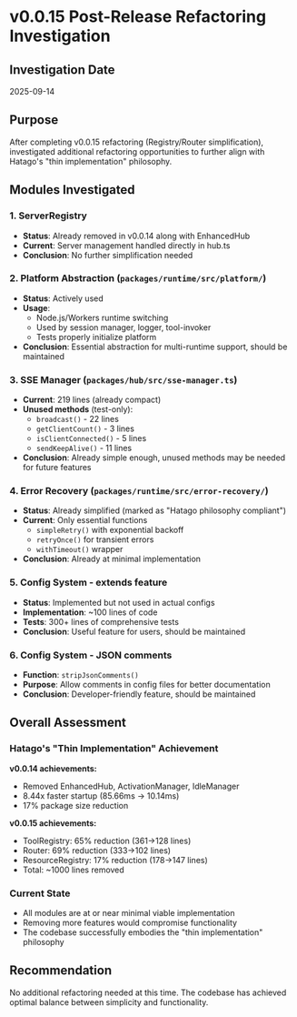 # v0.0.15 Post-Release Refactoring Investigation

## Investigation Date

2025-09-14

## Purpose

After completing v0.0.15 refactoring (Registry/Router simplification), investigated additional refactoring opportunities to further align with Hatago's "thin implementation" philosophy.

## Modules Investigated

### 1. ServerRegistry

- **Status**: Already removed in v0.0.14 along with EnhancedHub
- **Current**: Server management handled directly in hub.ts
- **Conclusion**: No further simplification needed

### 2. Platform Abstraction (`packages/runtime/src/platform/`)

- **Status**: Actively used
- **Usage**:
  - Node.js/Workers runtime switching
  - Used by session manager, logger, tool-invoker
  - Tests properly initialize platform
- **Conclusion**: Essential abstraction for multi-runtime support, should be maintained

### 3. SSE Manager (`packages/hub/src/sse-manager.ts`)

- **Current**: 219 lines (already compact)
- **Unused methods** (test-only):
  - `broadcast()` - 22 lines
  - `getClientCount()` - 3 lines
  - `isClientConnected()` - 5 lines
  - `sendKeepAlive()` - 11 lines
- **Conclusion**: Already simple enough, unused methods may be needed for future features

### 4. Error Recovery (`packages/runtime/src/error-recovery/`)

- **Status**: Already simplified (marked as "Hatago philosophy compliant")
- **Current**: Only essential functions
  - `simpleRetry()` with exponential backoff
  - `retryOnce()` for transient errors
  - `withTimeout()` wrapper
- **Conclusion**: Already at minimal implementation

### 5. Config System - extends feature

- **Status**: Implemented but not used in actual configs
- **Implementation**: ~100 lines of code
- **Tests**: 300+ lines of comprehensive tests
- **Conclusion**: Useful feature for users, should be maintained

### 6. Config System - JSON comments

- **Function**: `stripJsonComments()`
- **Purpose**: Allow comments in config files for better documentation
- **Conclusion**: Developer-friendly feature, should be maintained

## Overall Assessment

### Hatago's "Thin Implementation" Achievement

**v0.0.14 achievements:**

- Removed EnhancedHub, ActivationManager, IdleManager
- 8.44x faster startup (85.66ms → 10.14ms)
- 17% package size reduction

**v0.0.15 achievements:**

- ToolRegistry: 65% reduction (361→128 lines)
- Router: 69% reduction (333→102 lines)
- ResourceRegistry: 17% reduction (178→147 lines)
- Total: ~1000 lines removed

### Current State

- All modules are at or near minimal viable implementation
- Removing more features would compromise functionality
- The codebase successfully embodies the "thin implementation" philosophy

## Recommendation

No additional refactoring needed at this time. The codebase has achieved optimal balance between simplicity and functionality.
